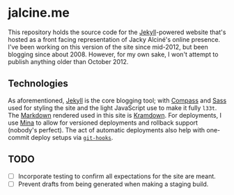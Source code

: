 # jalcine.me

This repository holds the source code for the [Jekyll][1]-powered website
that's hosted as a front facing representation of Jacky Alciné's online
presence. I've been working on this version of the site since mid-2012, but
been blogging since about 2008. However, for my own sake, I won't attempt to
publish anything older than October 2012.

## Technologies

As aforementioned, [Jekyll][1] is the core blogging tool; with [Compass][2]
and [Sass][3] used for styling the site and the light JavaScript use to make
it fully `l33t`. The [Markdown][] rendered used in this site is [Kramdown][].
For deployments, I use [Mina][] to allow for versioned deployments and rollback
support (nobody's perfect). The act of automatic deployments also help with
one-commit deploy setups via [`git-hooks`][4].

## TODO

  + [ ] Incorporate testing to confirm all expectations for the site are meant.
  + [ ] Prevent drafts from being generated when making a staging build.

[1]: http://jekyllrb.com
[2]: http://compass-style.org
[3]: http://sass-lang.com
[4]: https://github.com/icefox/git-hooks
[markdown]: http://daringfireball.net/projects/markdown/
[kramdown]: http://kramdown.gettalong.org/syntax.html
[mina]: http://nadarei.co/mina/
